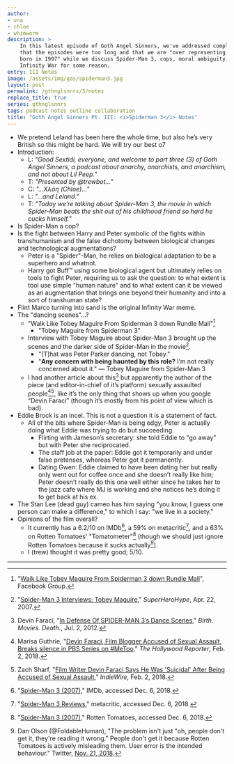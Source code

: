 ```yaml
---
author:
- una
- chloe
- whimworm
description: >
    In this latest episode of Goth Angel Sinners, we've addressed complaints
    that the episodes were too long and that we are "over representing people
    born in 1997" while we discuss Spider-Man 3, cops, moral ambiguity, and
    Infinity War for some reason.
entry: III Notes
image: /assets/img/gas/spiderman3.jpg
layout: post
permalink: /gthnglsnnrs/3/notes
replace_title: true
series: gthnglsnnrs
tags: podcast notes outline collaboration
title: "Goth Angel Sinners Pt. III: <i>Spiderman 3</i> Notes"
---
```


 - We pretend Leland has been here the whole time, but also he’s very British so
   this might be hard. We will try our best o7
 - Introduction:
   - L: _"Good Sextidi, everyone, and welcome to part three (3) of Goth Angel
     Sinners, a podcast about anarchy, anarchists, and anarchism, and not about
     Lil Peep."_
   - T: _"Presented by @trewbot..."_
   - C: _"...Χλόη (Chloe)..."_
   - L: _"...and Leland."_
   - T: _"Today we’re talking about Spider-Man 3, the movie in which Spider-Man
     beats the shit out of his childhood friend so hard he cucks himself."_
 - Is Spider-Man a cop?
 - Is the fight between Harry and Peter symbolic of the fights within
   transhumanism and the false dichotomy between biological changes and
   technological augmentations?
   - Peter is a "Spider"-Man, he relies on biological adaptation to be a
     superhero and whatnot.
   - Harry got Buff™ using some biological agent but ultimately relies on tools
     to fight Peter, requiring us to ask the question: to what extent is tool
     use simple "human nature" and to what extent can it be viewed as an
     augmentation that brings one beyond their humanity and into a sort of
     transhuman state?
 - Flint Marco turning into sand is the original Infinity War meme.
 - The "dancing scenes"...?
   - "Walk Like Tobey Maguire From Spiderman 3 down Rundle Mall"[^1]
     - "Tobey Maguire from Spiderman 3"
   - Interview with Tobey Maguire about Spider-Man 3 brought up the scenes and
     the darker side of Spider-Man in the movie[^2].
     - "[T]hat was Peter Parker dancing, not Tobey."
     - "**Any concern with being haunted by this role?** I’m not really
       concerned about it." &mdash; Tobey Maguire from Spider-Man 3
   - I had another article about this[^3] but apparently the author of the piece
     (and editor-in-chief of it’s platform) sexually assaulted people[^4][^5],
     like it’s the only thing that shows up when you google “Devin Faraci”
     (though it’s mostly from his point of view which is bad).
 - Eddie Brock is an incel. This is not a question it is a statement of fact.
   - All of the bits where Spider-Man is being edgy, Peter is actually doing
     what Eddie was trying to do but succeeding.
     - Flirting with Jameson’s secretary: she told Eddie to "go away" but with
       Peter she reciprocated.
     - The staff job at the paper: Eddie got it temporarily and under false
       pretenses, whereas Peter got it permanently.
     - Dating Gwen: Eddie claimed to have been dating her but really only went
       out for coffee once and she doesn’t really like him; Peter doesn’t really
       do this one well either since he takes her to the jazz cafe where MJ is
       working and she notices he’s doing it to get back at his ex.
 - The Stan Lee (dead guy) cameo has him saying "you know, I guess one person
   can make a difference," to which I say: "we live in a society."
 - Opinions of the film overall?
   - It currently has a 6.2/10 on IMDb[^6], a 59% on metacritic[^7], and a 63%
     on Rotten Tomatoes' "Tomatometer"[^8] (though we should just ignore Rotten
     Tomatoes because it sucks actually[^9]).
   - I (trew) thought it was pretty good; 5/10.

---

[^1]: "[Walk Like Tobey Maguire From Spiderman 3 down Rundle Mall][1]", Facebook
      Group.

[^2]: "[Spider-Man 3 Interviews: Tobey Maguire][2]," _SuperHeroHype_, Apr. 22,
      2007.

[^3]: Devin Faraci, "[In Defense Of SPIDER-MAN 3’s Dance Scenes,][3]" _Birth.
      Movies. Death._, Jul. 2, 2012.

[^4]: Marisa Guthrie, "[Devin Faraci, Film Blogger Accused of Sexual Assault,
      Breaks silence in PBS Series on #MeToo,][4]" _The Hollywood Reporter_,
      Feb. 2, 2018.

[^5]: Zach Sharf, "[Film Writer Devin Faraci Says He Was 'Suicidal' After Being
      Accused of Sexual Assault,][5]" _IndieWire_, Feb. 2, 2018.

[^6]: "[Spider-Man 3 (2007),][6]" IMDb, accessed Dec. 6, 2018.

[^7]: "[Spider-Man 3 Reviews,][7]" metacritic, accessed Dec. 6, 2018.

[^8]: "[Spider-Man 3 (2007),][8]" Rotten Tomatoes, accessed Dec. 6, 2018.

[^9]: Dan Olson (@FoldableHuman), "The problem isn't just "oh, people don't get
      it, they're reading it wrong." People don't get it because Rotten Tomatoes
      is actively misleading them. User error is the intended behaviour."
      Twitter, [Nov. 21, 2018][9].

[1]: https://www.facebook.com/Walk-Like-Tobey-Maguire-From-Spiderman-3-down-Rundle-Mall-600941866742859/
[2]: https://www.superherohype.com/features/93461-spider-man-3-interviews-tobey-maguire
[3]: https://birthmoviesdeath.com/2012/07/02/in-defense-of-spider-man-3s-dance-scenes
[4]: https://www.hollywoodreporter.com/news/devin-faraci-film-blogger-accused-sexual-assault-breaks-silence-pbs-series-metoo-1081031
[5]: https://www.indiewire.com/2018/02/devin-faraci-suicidal-sexual-assault-birth-movies-death-1201924420/
[6]: https://www.imdb.com/title/tt0413300/
[7]: https://www.metacritic.com/movie/spider-man-3
[8]: https://www.rottentomatoes.com/m/spiderman_3/
[9]: https://twitter.com/FoldableHuman/status/1065134386931093505
